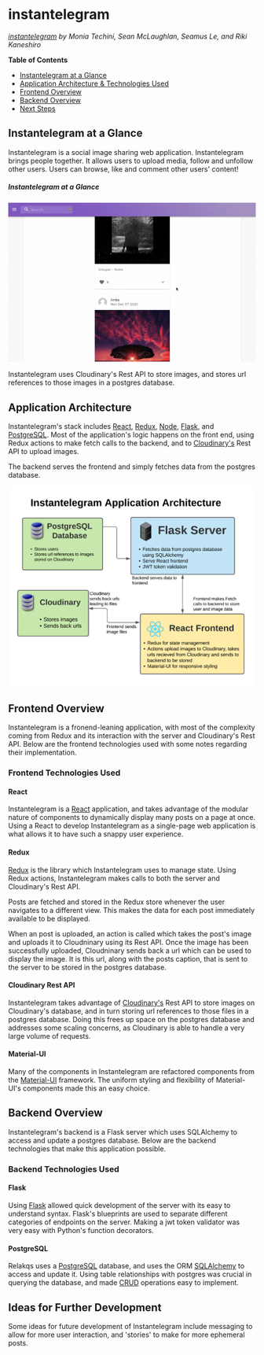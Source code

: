 # instantelegram
*[instantelegram](https://instantelegram-aa.herokuapp.com/) by Monia Techini, Sean McLaughlan, Seamus Le, and Riki Kaneshiro*

**Table of Contents**
* [Instantelegram at a Glance](#instantelegram-at-a-glance)
* [Application Architecture & Technologies Used](#application-architecture)
* [Frontend Overview](#frontend-overview)
* [Backend Overview](#backend-overview)
* [Next Steps](#ideas-for-further-development)

## Instantelegram at a Glance
Instantelegram is a social image sharing web application. Instantelegram brings people together. It allows users to upload media, follow and unfollow other users. Users can browse, like and comment other users' content!

##### Instantelegram at a Glance
![Instantelegram at a Glance](/documentation/readme-resources/Leaving_a_comment.gif)

Instantelegram uses Cloudinary's Rest API to store images, and stores url references to those images in a postgres database.

## Application Architecture
Instantelegram's stack includes [React](https://reactjs.org/), [Redux](https://redux.js.org/), [Node](https://nodejs.org/en/), [Flask](https://flask.palletsprojects.com/en/1.1.x/), and [PostgreSQL](https://www.postgresql.org/). Most of the application's logic happens on the front end, using Redux actions to make fetch calls to the backend, and to [Cloudinary's](https://cloudinary.com/documentation) Rest API to upload images.

The backend serves the frontend and simply fetches data from the postgres database.

![Instantelegram application architecture](/Documentation/readme-resources/Instantelegram_Application_Architecture.png)

## Frontend Overview
Instantelegram is a fronend-leaning application, with most of the complexity coming from Redux and its interaction with the server and Cloudinary's Rest API. Below are the frontend technologies used with some notes regarding their implementation.

### Frontend Technologies Used
#### React
Instantelegram is a [React](https://reactjs.org/) application, and takes advantage of the modular nature of components to dynamically display many posts on a page at once. Using a React to develop Instantelegram as a single-page web application is what allows it to have such a snappy user experience.

#### Redux
[Redux](https://redux.js.org/) is the library which Instantelegram uses to manage state. Using Redux actions, Instantelegram makes calls to both the server and Cloudinary's Rest API.

Posts are fetched and stored in the Redux store whenever the user navigates to a different view. This makes the data for each post immediately available to be displayed.

When an post is uploaded, an action is called which takes the post's image and uploads it to Cloudninary using its Rest API. Once the image has been successfully uploaded, Cloudninary sends back a url which can be used to display the image. It is this url, along with the posts caption, that is sent to the server to be stored in the postgres database.

#### Cloudinary Rest API
Instantelegram takes advantage of [Cloudinary's](https://cloudinary.com/documentation) Rest API to store images on Cloudinary's database, and in turn storing url references to those files in a postgres database. Doing this frees up space on the postgres database and addresses some scaling concerns, as Cloudinary is able to handle a very large volume of requests.

#### Material-UI
Many of the components in Instantelegram are refactored components from the [Material-UI](https://material-ui.com/) framework. The uniform styling and flexibility of Material-UI's components made this an easy choice.

## Backend Overview
Instantelegram's backend is a Flask server which uses SQLAlchemy to access and update a postgres database. Below are the backend technologies that make this application possible.

### Backend Technologies Used
#### Flask
Using [Flask](https://flask.palletsprojects.com/en/1.1.x/) allowed quick development of the server with its easy to understand syntax. Flask's blueprints are used to separate different categories of endpoints on the server. Making a jwt token validator was very easy with Python's function decorators.

#### PostgreSQL
Relakqs uses a [PostgreSQL](https://www.postgresql.org/) database, and uses the ORM [SQLAlchemy](https://www.sqlalchemy.org/) to access and update it. Using table relationships with postgres was crucial in querying the database, and made [CRUD](https://developer.mozilla.org/en-US/docs/Glossary/CRUD) operations easy to implement.

## Ideas for Further Development
Some ideas for future development of Instantelegram include messaging to allow for more user interaction, and 'stories' to make for more ephemeral posts.

